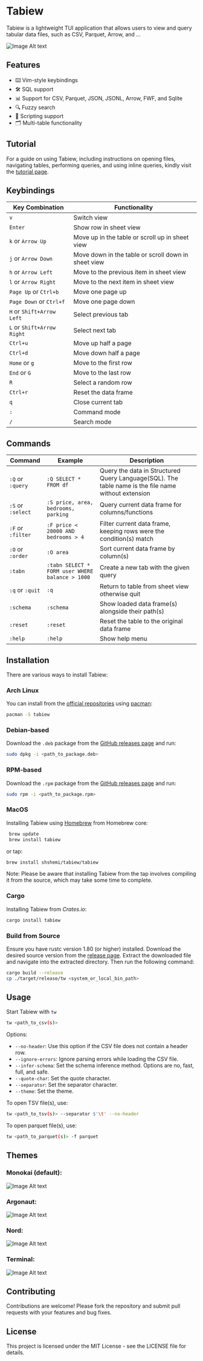 # Tabiew

Tabiew is a lightweight TUI application that allows users to view and query tabular data files, such as CSV, Parquet, Arrow, and ...

![Image Alt text](/images/screenshot.png "Screenshot")

## Features

- ⌨️ Vim-style keybindings
- 🛠️ SQL support
- 📊 Support for CSV, Parquet, JSON, JSONL, Arrow, FWF, and Sqlite
- 🔍 Fuzzy search
- 📝 Scripting support
- 🗂️ Multi-table functionality

## Tutorial

For a guide on using Tabiew, including instructions on opening files, navigating tables, performing queries, and using inline queries, kindly visit the [tutorial page](https://github.com/shshemi/tabiew/blob/main/tutorial/tutorial.md).

## Keybindings️

|Key Combination|Functionality|
|-|-|
| `v`| Switch view|
| `Enter`| Show row in sheet view|
| `k` or `Arrow Up`| Move up in the table or scroll up in sheet view|
| `j` or `Arrow Down`| Move down in the table or scroll down in sheet view|
| `h` or `Arrow Left`| Move to the previous item in sheet view|
| `l` or `Arrow Right`| Move to the next item in sheet view|
| `Page Up` or  `Ctrl+b`| Move one page up|
| `Page Down` or `Ctrl+f`| Move one page down|
| `H` or `Shift+Arrow Left`| Select previous tab|
| `L` or `Shift+Arrow Right`| Select next tab|
| `Ctrl+u`| Move up half a page|
| `Ctrl+d`| Move down half a page|
| `Home` or `g`| Move to the first row|
| `End` or `G`| Move to the last row|
| `R`| Select a random row|
| `Ctrl+r`| Reset the data frame|
| `q`| Close current tab|
| `:`| Command mode|
| `/`| Search mode|

## Commands
|Command|Example|Description|
|-|-|-|
|`:Q` or `:query`|`:Q SELECT * FROM df`|Query the data in Structured Query Language(SQL). The table name is the file name without extension|
|`:S` or `:select`| `:S price, area, bedrooms, parking`|Query current data frame for columns/functions|
|`:F` or `:filter`| `:F price < 20000 AND bedrooms > 4`|Filter current data frame, keeping rows were the condition(s) match|
|`:O` or `:order`| `:O area`|Sort current data frame by column(s)|
|`:tabn`| `:tabn SELECT * FORM user WHERE balance > 1000`|Create a new tab with the given query|
|`:q` or `:quit` |`:q`| Return to table from sheet view otherwise quit|
|`:schema`| `:schema`| Show loaded data frame(s) alongside their path(s)|
|`:reset`| `:reset`| Reset the table to the original data frame|
|`:help`| `:help`| Show help menu|

## Installation

There are various ways to install Tabiew:

### Arch Linux
You can install from the [official repositories](https://archlinux.org/packages/extra/x86_64/tabiew/) using [pacman](https://wiki.archlinux.org/title/pacman):
```bash
pacman -S tabiew
```

### Debian-based
Download the `.deb` package from the [GitHub releases page](https://github.com/shshemi/tabiew/releases) and run:
 ```bash
 sudo dpkg -i <path_to_package.deb>
 ```

### RPM-based
Download the `.rpm` package from the [GitHub releases page](https://github.com/shshemi/tabiew/releases) and run:
 ```bash
 sudo rpm -i <path_to_package.rpm>
 ```

### MacOS
Installing Tabiew using [Homebrew](https://brew.sh/) from Homebrew core:
```bash
 brew update
 brew install tabiew
```
or tap:
 ```bash
 brew install shshemi/tabiew/tabiew
 ```

Note: Please be aware that installing Tabiew from the tap involves compiling it from the source, which may take some time to complete.


### Cargo
Installing Tabiew from *Crates.io*:
 ```bash
 cargo install tabiew
 ```

### Build from Source
Ensure you have rustc version 1.80 (or higher) installed. Download the desired source version from the [release page](https://github.com/shshemi/tabiew/releases). Extract the downloaded file and navigate into the extracted directory. Then run the following command:
```bash
cargo build --release
cp ./target/release/tw <system_or_local_bin_path>
```

## Usage
Start Tabiew with `tw`
```bash
tw <path_to_csv(s)>
```
Options:
- `--no-header`: Use this option if the CSV file does not contain a header row.
- `--ignore-errors`: Ignore parsing errors while loading the CSV file.
- `--infer-schema`: Set the schema inference method. Options are no, fast, full, and safe.
- `--quote-char`: Set the quote character.
- `--separator`: Set the separator character.
- `--theme`: Set the theme.

To open TSV file(s), use:
```bash
tw <path_to_tsv(s)> --separator $'\t' --no-header
```

To open parquet file(s), use:
```bash
tw <path_to_parquet(s)> -f parquet
```

## Themes
### Monokai (default):
![Image Alt text](/images/theme-monokai.png "Monokai")

### Argonaut:
![Image Alt text](/images/theme-argonaut.png "Argonaut")

### Nord:
![Image Alt text](/images/theme-nord.png "Nord")

### Terminal:
![Image Alt text](/images/theme-terminal.png "Terminal")

## Contributing
Contributions are welcome! Please fork the repository and submit pull requests with your features and bug fixes.

## License
This project is licensed under the MIT License - see the LICENSE file for details.
